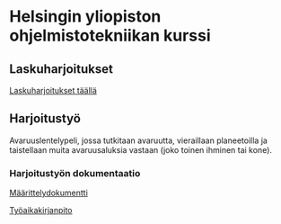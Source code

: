 # Helsingin yliopiston ohjelmistotekniikan kurssi
## Laskuharjoitukset
[Laskuharjoitukset täällä](https://github.com/Jakoviz/ot-harjoitustyo/laskarit)

## Harjoitustyö
Avaruuslentelypeli, jossa tutkitaan avaruutta, vieraillaan planeetoilla ja taistellaan muita avaruusaluksia vastaan (joko toinen ihminen tai kone).

### Harjoitustyön dokumentaatio
[Määrittelydokumentti](https://github.com/Jakoviz/ot-harjoitustyo/dokumentointi/vaatimusmaarittely.md)

[Työaikakirjanpito](https://github.com/Jakoviz/ot-harjoitustyo/dokumentointi/tyoaikakirjanpito.md)
